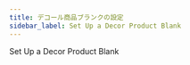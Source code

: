 ```yaml
---
title: デコール商品ブランクの設定
sidebar_label: Set Up a Decor Product Blank
---
```

Set Up a Decor Product Blank
